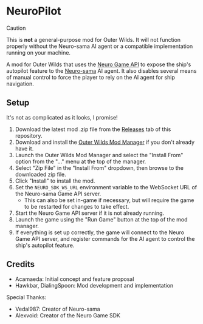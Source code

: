 # NeuroPilot

> [!CAUTION]
> This is **not** a general-purpose mod for Outer Wilds. It will not function properly without the Neuro-sama AI agent or a compatible implementation running on your machine.

A mod for Outer Wilds that uses the [Neuro Game API](https://github.com/VedalAI/neuro-game-sdk) to expose the ship's autopilot feature to the [Neuro-sama](https://www.twitch.tv/vedal987) AI agent. It also disables several means of manual control to force the player to rely on the AI agent for ship navigation.

## Setup

It's not as complicated as it looks, I promise!

1. Download the latest mod .zip file from the [Releases](https://github.com/Hawkbat/NeuroPilot/releases) tab of this repository.
2. Download and install the [Outer Wilds Mod Manager](https://outerwildsmods.com/mod-manager/) if you don't already have it.
3. Launch the Outer Wilds Mod Manager and select the "Install From" option from the "..." menu at the top of the manager.
4. Select "Zip File" in the "Install From" dropdown, then browse to the downloaded zip file.
5. Click "Install" to install the mod.
6. Set the `NEURO_SDK_WS_URL` environment variable to the WebSocket URL of the Neuro-sama Game API server.
	- This can also be set in-game if necessary, but will require the game to be restarted for changes to take effect.
7. Start the Neuro Game API server if it is not already running.
8. Launch the game using the "Run Game" button at the top of the mod manager.
9. If everything is set up correctly, the game will connect to the Neuro Game API server, and register commands for the AI agent to control the ship's autopilot feature.

## Credits

- Acamaeda: Initial concept and feature proposal
- Hawkbar, DialingSpoon: Mod development and implementation

Special Thanks:
- Vedal987: Creator of Neuro-sama
- Alexvoid: Creator of the Neuro Game SDK
